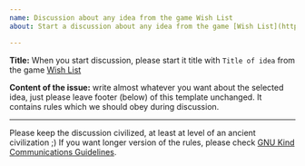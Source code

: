 ```yaml
---
name: Discussion about any idea from the game Wish List
about: Start a discussion about any idea from the game [Wish List](https://github.com/thindil/steamsky/projects/1)

---
```


**Title:** When you start discussion, please start it title with
`Title of idea` from the game [Wish List](https://github.com/thindil/steamsky/projects/1)

**Content of the issue:** write almost whatever you want about the selected
idea, just please leave footer (below) of this template unchanged. It contains
rules which we should obey during discussion.

---
Please keep the discussion civilized, at least at level of an ancient
civilization ;) If you want longer version of the rules, please check
[GNU Kind Communications Guidelines](https://www.gnu.org/philosophy/kind-communication.en.html).
